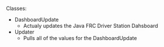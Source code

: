 Classes:
- DashboardUpdate 
  - Actualy updates the Java FRC Driver Station Dahsboard
- Updater 
  - Pulls all of the values for the DashboardUpdate
